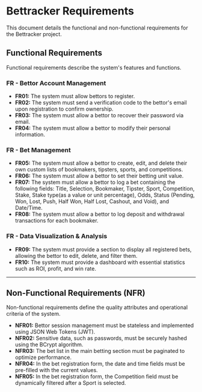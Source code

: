 # Bettracker Requirements

This document details the functional and non-functional requirements for the Bettracker project.

## Functional Requirements

Functional requirements describe the system's features and functions.

### FR - Bettor Account Management
* **FR01:** The system must allow bettors to register.
* **FR02:** The system must send a verification code to the bettor's email upon registration to confirm ownership.
* **FR03:** The system must allow a bettor to recover their password via email.
* **FR04:** The system must allow a bettor to modify their personal information.

### FR - Bet Management
* **FR05:** The system must allow a bettor to create, edit, and delete their own custom lists of bookmakers, tipsters, sports, and competitions.
* **FR06:** The system must allow a bettor to set their betting unit value.
* **FR07:** The system must allow a bettor to log a bet containing the following fields: Title, Selection, Bookmaker, Tipster, Sport, Competition, Stake, Stake type(as a value or unit percentage), Odds, Status (Pending, Won, Lost, Push, Half Won, Half Lost, Cashout, and Void), and Date/Time.
* **FR08:** The system must allow a bettor to log deposit and withdrawal transactions for each bookmaker.

### FR - Data Visualization & Analysis
* **FR09:** The system must provide a section to display all registered bets, allowing the bettor to edit, delete, and filter them.
* **FR10:** The system must provide a dashboard with essential statistics such as ROI, profit, and win rate.

---

## Non-Functional Requirements (NFR)

Non-functional requirements define the quality attributes and operational criteria of the system.

* **NFR01:** Bettor session management must be stateless and implemented using JSON Web Tokens (JWT).
* **NFR02:** Sensitive data, such as passwords, must be securely hashed using the BCrypt algorithm.
* **NFR03:** The bet list in the main betting section must be paginated to optimize performance.
* **NFR04:** In the bet registration form, the date and time fields must be pre-filled with the current values.
* **NFR05:** In the bet registration form, the Competition field must be dynamically filtered after a Sport is selected.
